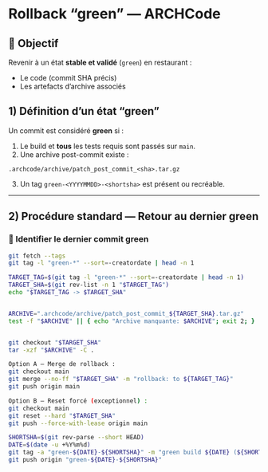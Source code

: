 # Rollback “green” — ARCHCode

## 🎯 Objectif
Revenir à un état **stable et validé** (`green`) en restaurant :
- Le code (commit SHA précis)
- Les artefacts d’archive associés

## 1) Définition d’un état “green”
Un commit est considéré **green** si :
1. Le build et **tous** les tests requis sont passés sur `main`.
2. Une archive post-commit existe :

```
.archcode/archive/patch_post_commit_<sha>.tar.gz
```
3. Un tag `green-<YYYYMMDD>-<shortsha>` est présent ou recréable.

---

## 2) Procédure standard — Retour au dernier green

### 🔎 Identifier le dernier commit green

```bash
git fetch --tags
git tag -l "green-*" --sort=-creatordate | head -n 1

TARGET_TAG=$(git tag -l "green-*" --sort=-creatordate | head -n 1)
TARGET_SHA=$(git rev-list -n 1 "$TARGET_TAG")
echo "$TARGET_TAG -> $TARGET_SHA"


ARCHIVE=".archcode/archive/patch_post_commit_${TARGET_SHA}.tar.gz"
test -f "$ARCHIVE" || { echo "Archive manquante: $ARCHIVE"; exit 2; }


git checkout "$TARGET_SHA"
tar -xzf "$ARCHIVE" -C .

Option A — Merge de rollback :
git checkout main
git merge --no-ff "$TARGET_SHA" -m "rollback: to ${TARGET_TAG}"
git push origin main

Option B — Reset forcé (exceptionnel) :
git checkout main
git reset --hard "$TARGET_SHA"
git push --force-with-lease origin main

SHORTSHA=$(git rev-parse --short HEAD)
DATE=$(date -u +%Y%m%d)
git tag -a "green-${DATE}-${SHORTSHA}" -m "green build ${DATE} (${SHORTSHA})"
git push origin "green-${DATE}-${SHORTSHA}"
